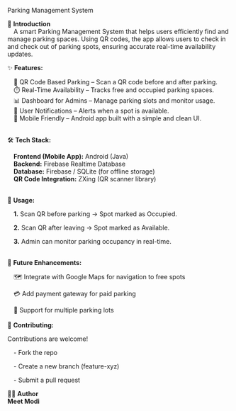 Parking Management System

🚗 <b> Introduction </b> <br>
&emsp;A smart Parking Management System that helps users efficiently find and manage parking spaces. Using QR codes, the app allows users to check in and check out of parking spots, ensuring accurate real-time availability updates.

✨ <b> **Features:** </b>

  &emsp;📌 QR Code Based Parking – Scan a QR code before and after parking.<br>
  &emsp;⏱️ Real-Time Availability – Tracks free and occupied parking spaces.<br>
  &emsp;📊 Dashboard for Admins – Manage parking slots and monitor usage.<br>
  &emsp;🔔 User Notifications – Alerts when a spot is available.<br>
  &emsp;📱 Mobile Friendly – Android app built with a simple and clean UI.<br>
<br>

🛠️ <b> **Tech Stack:** </b>

  &emsp;**Frontend (Mobile App):** Android (Java)<br>
  &emsp;**Backend:** Firebase Realtime Database<br>
  &emsp;**Database:** Firebase / SQLite (for offline storage)<br>
  &emsp;**QR Code Integration:** ZXing (QR scanner library)<br>

<br>
🚀 <b> Usage: </b>

  &emsp;<b>1.</b> Scan QR before parking → Spot marked as Occupied.<br>

  &emsp;<b>2.</b> Scan QR after leaving → Spot marked as Available.<br>

  &emsp;<b>3.</b> Admin can monitor parking occupancy in real-time.<br>

<br>
📌 <b> Future Enhancements: </b>

&emsp;🗺️ Integrate with Google Maps for navigation to free spots<br>

&emsp;💳 Add payment gateway for paid parking<br>

&emsp;📍 Support for multiple parking lots<br>
<br>
🤝 <b> **Contributing:** </b>

Contributions are welcome!<br>

&emsp;- Fork the repo<br>

&emsp;- Create a new branch (feature-xyz)<br>

&emsp;- Submit a pull request<br>


👨‍💻 <b> **Author**<br>
Meet Modi </b>
